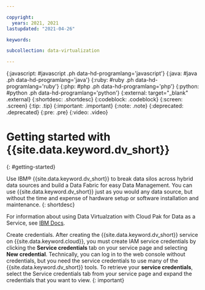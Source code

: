 ```yaml
---

copyright:
  years: 2021, 2021
lastupdated: "2021-04-26"

keywords: 

subcollection: data-virtualization

---
```


<!-- Attribute definitions --> 
{:javascript: #javascript .ph data-hd-programlang='javascript'}
{:java: #java .ph data-hd-programlang='java'}
{:ruby: #ruby .ph data-hd-programlang='ruby'}
{:php: #php .ph data-hd-programlang='php'}
{:python: #python .ph data-hd-programlang='python'}
{:external: target="_blank" .external}
{:shortdesc: .shortdesc}
{:codeblock: .codeblock}
{:screen: .screen}
{:tip: .tip}
{:important: .important}
{:note: .note}
{:deprecated: .deprecated}
{:pre: .pre}
{:video: .video}

# Getting started with {{site.data.keyword.dv_short}}
{: #getting-started}

Use IBM® {{site.data.keyword.dv_short}} to break data silos across hybrid data sources and build a Data Fabric for easy Data Management. You can use {{site.data.keyword.dv_short}} just as you would any data source, but without the time and expense of hardware setup or software installation and maintenance.
{: shortdesc}

For information about using Data Virtualzation with 
Cloud Pak for Data as a Service, see [IBM Docs](https://dataplatform.cloud.ibm.com/docs/content/dvaas/dvaas-overview.html?context=cpdaas&audience=wdp).

Create credentials. After creating the {{site.data.keyword.dv_short}} service on {{site.data.keyword.cloud}}, you must create IAM service credentials by clicking the **Service credentials** tab on your service page and selecting **New credential**. Technically, you can log in to the web console without credentials, but you need the service credentials to use many of the {{site.data.keyword.dv_short}} tools. To retrieve your **service credentials**, select the Service credentials tab from your service page and expand the credentials that you want to view.
{: important}

<!--
## Video: Introducing Db2 on Cloud
{: #intro_vid}

Watch this video to see an introductory tutorial about {{site.data.keyword.dv_short}}. -->

<!-- <iframe id="youtubeplayer1" title="Introduction to {{site.data.keyword.dv_short}}" type="text/html" width="640" height="390" src="//www.youtube.com/embed/k1Wj2Sc5Ing?rel=0" frameborder="0" webkitallowfullscreen mozallowfullscreen allowfullscreen> </iframe> -->

<!-- ![Introduction to {{site.data.keyword.dv_short}}](https://www.youtube.com/embed/k1Wj2Sc5Ing?rel=0){: video output="iframe" data-script="none" id="youtubeplayer1" frameborder="0" webkitallowfullscreen mozallowfullscreen allowfullscreen} -->


<!--
## Video: Using REST API to communicate with Db2 on Cloud
{: #vid_api}

Watch this video to see the steps required to use a RESTful API to communicate with {{site.data.keyword.dv_short}}.

<iframe class="embed-responsive-item" id="youtubeplayer2" title="Using RESTful API to communicate with {{site.data.keyword.dv_short}}" type="text/html" width="640" height="390" src="//www.youtube.com/embed/PSNBDwgf9ts?rel=0" frameborder="0" webkitallowfullscreen mozallowfullscreen allowfullscreen> </iframe>

## Video: Integrating Jupyter Notebooks
{: #cognos_vid}

Watch this video to see how to integrate Jupyter Notebooks with {{site.data.keyword.dv_short}}.

<iframe class="embed-responsive-item" id="youtubeplayer3" title="Integrating Jupyter notebooks" type="text/html" width="640" height="390" src="//www.youtube.com/embed/bNfH0Wzx3is?rel=0" frameborder="0" webkitallowfullscreen mozallowfullscreen allowfullscreen> </iframe>
-->

